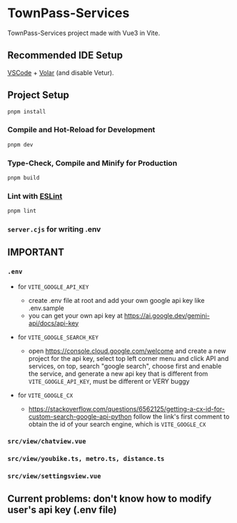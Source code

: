 # TownPass-Services

TownPass-Services project made with Vue3 in Vite.

## Recommended IDE Setup

[VSCode](https://code.visualstudio.com/) + [Volar](https://marketplace.visualstudio.com/items?itemName=Vue.volar) (and disable Vetur).

## Project Setup

```sh
pnpm install
```

### Compile and Hot-Reload for Development

```sh
pnpm dev
```

### Type-Check, Compile and Minify for Production

```sh
pnpm build
```

### Lint with [ESLint](https://eslint.org/)

```sh
pnpm lint
```

### ```server.cjs``` for writing .env
## IMPORTANT
### ```.env``` 
- for ```VITE_GOOGLE_API_KEY```
    - create .env file at root and add your own google api key like .env.sample
    - you can get your own api key at https://ai.google.dev/gemini-api/docs/api-key
    
- for ```VITE_GOOGLE_SEARCH_KEY```
    - open https://console.cloud.google.com/welcome and create a new project for the api key, select top left corner menu and click API and services, on top, search "google search", choose first and enable the service, and generate a new api key that is different from ```VITE_GOOGLE_API_KEY```, must be different or VERY buggy
- for ```VITE_GOOGLE_CX```
    - https://stackoverflow.com/questions/6562125/getting-a-cx-id-for-custom-search-google-api-python follow the link's first comment to obtain the id of your search engine, which is ```VITE_GOOGLE_CX```
<!-- ### remeber to run ```pnpm install axios``` if error -->

### ```src/view/chatview.vue```
### ```src/view/youbike.ts, metro.ts, distance.ts```
### ```src/view/settingsview.vue```
## Current problems: don't know how to modify user's api key (.env file)
